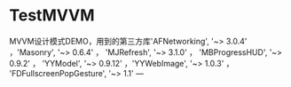 # TestMVVM
MVVM设计模式DEMO，用到的第三方库'AFNetworking', '~> 3.0.4' ，'Masonry', '~> 0.6.4' ， 'MJRefresh', '~> 3.1.0' ， 'MBProgressHUD', '~> 0.9.2' ， 'YYModel', '~> 0.9.12' ，'YYWebImage', '~> 1.0.3' ， 'FDFullscreenPopGesture', '~> 1.1' — 
